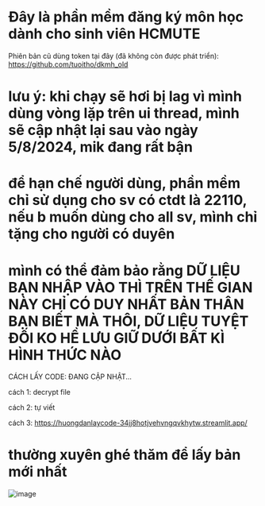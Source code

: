 # Đây là phần mềm đăng ký môn học dành cho sinh viên HCMUTE

Phiên bản cũ dùng token tại đây (đã không còn được phát triển): https://github.com/tuoitho/dkmh_old

# lưu ý: khi chạy sẽ hơi bị lag vì mình dùng vòng lặp trên ui thread, mình sẽ cập nhật lại sau vào ngày 5/8/2024, mik đang rất bận
# để hạn chế người dùng, phần mềm chỉ sử dụng cho sv có ctdt là 22110, nếu b muốn dùng cho all sv, mình chỉ tặng cho người có duyên

# mình có thể đảm bảo rằng DỮ LIỆU BẠN NHẬP VÀO THÌ TRÊN THẾ GIAN NÀY CHỈ CÓ DUY NHẤT BẢN THÂN BẠN BIẾT MÀ THÔI, DỮ LIỆU TUYỆT ĐỐI KO HỀ LƯU GIỮ DƯỚI BẤT KÌ HÌNH THỨC NÀO


 CÁCH LẤY CODE: ĐANG CẬP NHẬT...
 
cách 1: decrypt file

cách 2: tự viết

cách 3: https://huongdanlaycode-34jj8hotjvehvngqvkhytw.streamlit.app/

# thường xuyên ghé thăm để lấy bản mới nhất

![image](https://github.com/tuoitho/dkmh2025/assets/135036590/9520820f-c302-415c-88df-bcdd4d5c359a)
